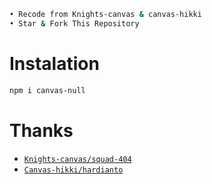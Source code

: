 ```bash
• Recode from Knights-canvas & canvas-hikki
• Star & Fork This Repository
```

# Instalation
```bash
npm i canvas-null
```

# Thanks
* [`Knights-canvas/squad-404`](https://github.com/squad-404)
* [`Canvas-hikki/hardianto`](https://github.com/hardianto-cpu)
